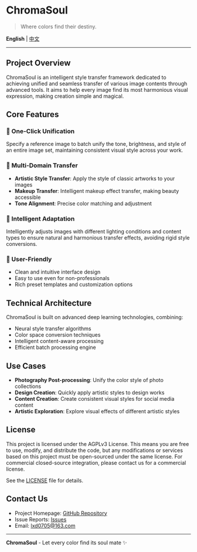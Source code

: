 # ChromaSoul

> Where colors find their destiny.

**English** | [中文](README_zh.md)

---

## Project Overview

ChromaSoul is an intelligent style transfer framework dedicated to achieving unified and seamless transfer of various image contents through advanced tools. It aims to help every image find its most harmonious visual expression, making creation simple and magical.

## Core Features

### 🎨 One-Click Unification
Specify a reference image to batch unify the tone, brightness, and style of an entire image set, maintaining consistent visual style across your work.

### 🌈 Multi-Domain Transfer
- **Artistic Style Transfer**: Apply the style of classic artworks to your images
- **Makeup Transfer**: Intelligent makeup effect transfer, making beauty accessible
- **Tone Alignment**: Precise color matching and adjustment

### 🧠 Intelligent Adaptation
Intelligently adjusts images with different lighting conditions and content types to ensure natural and harmonious transfer effects, avoiding rigid style conversions.

### 👥 User-Friendly
- Clean and intuitive interface design
- Easy to use even for non-professionals
- Rich preset templates and customization options

## Technical Architecture

ChromaSoul is built on advanced deep learning technologies, combining:
- Neural style transfer algorithms
- Color space conversion techniques
- Intelligent content-aware processing
- Efficient batch processing engine

## Use Cases

- **Photography Post-processing**: Unify the color style of photo collections
- **Design Creation**: Quickly apply artistic styles to design works
- **Content Creation**: Create consistent visual styles for social media content
- **Artistic Exploration**: Explore visual effects of different artistic styles

## License

This project is licensed under the AGPLv3 License. This means you are free to use, modify, and distribute the code, but any modifications or services based on this project must be open-sourced under the same license. For commercial closed-source integration, please contact us for a commercial license.

See the [LICENSE](LICENSE) file for details.

## Contact Us

- Project Homepage: [GitHub Repository](https://github.com/XIAODUOLU/ChromaSoul)
- Issue Reports: [Issues](https://github.com/XIAODUOLU/ChromaSoul/issues)
- Email: lxd0705@163.com

---

**ChromaSoul** - Let every color find its soul mate ✨
